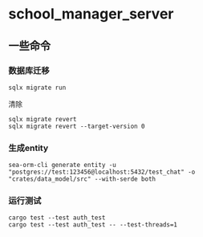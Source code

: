 # school_manager_server


## 一些命令

### 数据库迁移
```bash
sqlx migrate run
```

清除
```
sqlx migrate revert 
sqlx migrate revert --target-version 0

```


### 生成entity
```
sea-orm-cli generate entity -u "postgres://test:123456@localhost:5432/test_chat" -o "crates/data_model/src" --with-serde both
```

### 运行测试
```
cargo test --test auth_test
cargo test --test auth_test -- --test-threads=1
```